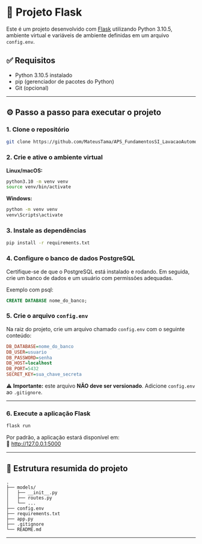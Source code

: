 # 🚀 Projeto Flask

Este é um projeto desenvolvido com [Flask](https://flask.palletsprojects.com/) utilizando Python 3.10.5, ambiente virtual e variáveis de ambiente definidas em um arquivo `config.env`.

## ✅ Requisitos

- Python 3.10.5 instalado
- pip (gerenciador de pacotes do Python)
- Git (opcional)

---

## ⚙️ Passo a passo para executar o projeto

### 1. Clone o repositório

```bash
git clone https://github.com/MateusTama/APS_FundamentosSI_LavacaoAutomovel.git
```

### 2. Crie e ative o ambiente virtual

**Linux/macOS:**
```bash
python3.10 -m venv venv
source venv/bin/activate
```

**Windows:**
```bash
python -m venv venv
venv\Scripts\activate
```

### 3. Instale as dependências

```bash
pip install -r requirements.txt
```

### 4. Configure o banco de dados PostgreSQL

Certifique-se de que o PostgreSQL está instalado e rodando. Em seguida, crie um banco de dados e um usuário com permissões adequadas.

Exemplo com psql:

```sql
CREATE DATABASE nome_do_banco;
```

### 5. Crie o arquivo `config.env`

Na raiz do projeto, crie um arquivo chamado `config.env` com o seguinte conteúdo:

```ini
DB_DATABASE=nome_do_banco
DB_USER=usuario
DB_PASSWORD=senha
DB_HOST=localhost
DB_PORT=5432
SECRET_KEY=sua_chave_secreta
```

⚠️ **Importante:** este arquivo **NÃO deve ser versionado**. Adicione `config.env` ao `.gitignore`.

---

### 6. Execute a aplicação Flask

```bash
flask run
```

Por padrão, a aplicação estará disponível em:  
🔗 http://127.0.0.1:5000

---

## 📁 Estrutura resumida do projeto

```
.
├── models/
│   ├── __init__.py
│   ├── routes.py
│   └── ...
├── config.env
├── requirements.txt
├── app.py
├── .gitignore
└── README.md
```

---
